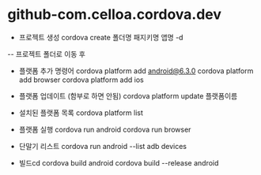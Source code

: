 # github-com.celloa.cordova.dev

-  프로젝트 생성
cordova create 폴더명 패지키명 앱명 -d

-- 프로젝트 폴더로 이동 후
- 플랫폼 추가 명령어
cordova platform add android@6.3.0
cordova platform add browser
cordova platform add ios

- 플랫폼 업데이트 (함부로 하면 안됨)
cordova platform update 플랫폼이름

- 설치된 플랫폼 목록
cordova platform list

- 플랫폼 실행
cordova run android
cordova run browser

- 단말기 리스트
cordova run android --list
adb devices

- 빌드cd 
cordova build android
cordova build --release android
